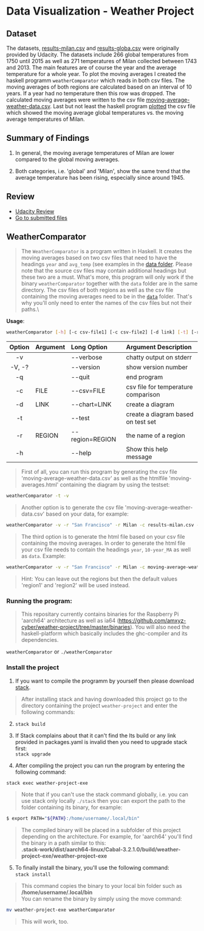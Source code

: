 # Data Visualization - Weather Project


## Dataset
The datasets, [results-milan.csv](https://github.com/amxyz-cyber/weather-project/blob/master/data/results-milan.csv) 
and [results-globa.csv](https://github.com/amxyz-cyber/weather-project/blob/master/data/results-global.csv) 
were originally provided by Udacity. The datasets include 266 global 
temperatures from 1750 until 2015 as well as 271 temperatures of Milan 
collected between 1743 and 2013. The main features are of course the 
year and the average temperature for a whole year. To plot the moving 
averages I created the haskell programm `weatherComparator` which reads 
in both csv files. The moving averages of both regions are calculated 
based on an interval of 10 years. If a year had no temperature then this
row was dropped. The calculated moving averages were written to the csv
file [moving-average-weather-data.csv](https://github.com/amxyz-cyber/weather-project/blob/master/data/moving-average-weather-data.csv).
Last but not least the haskell program [plotted](https://github.com/amxyz-cyber/weather-project/blob/master/submission/chart3.png) 
the csv file which showed the moving average global temperatures vs. 
the moving average temperatures of Milan.


## Summary of Findings
1. In general, the moving average temperatures of Milan are lower 
compared to the global moving averages.

2. Both categories, i.e. 'global' and 'Milan', show the same trend that the 
average temperature has been rising, especially since around 1945.

## Review
* [Udacity Review ](https://github.com/amxyz-cyber/weather-project/blob/master/submission/review-project01.pdf)  
* [Go to submitted files](https://github.com/amxyz-cyber/weather-project/tree/master/submission)

## WeatherComparator
> The `WeatherComparator` is a program written in Haskell. It creates 
the moving averages based on two csv files that need to have the 
headings `year` and `avg_temp` (see examples in the [data folder](https://github.com/amxyz-cyber/weather-project/tree/master/data).
Please note that the source csv files may contain additional headings but
these two are a must. What's more, this program will only work if the
binary `weatherComparator` together with the `data` folder are in the 
same directory. The csv files of both regions as well as the csv file
containing the moving averages need to be in the [`data`](https://github.com/amxyz-cyber/weather-project/tree/master/data) 
folder. That's why you'll only need to enter the names of the csv files 
but not their paths.\


**Usage**:
```bash
weatherComparator [-h] [-c csv-file1] [-c csv-file2] [-d link] [-t] [-r region1] [-r region2]
```
| Option | Argument |  Long Option   | Argument Description               |
|:------:|:---------|:---------------|:-----------------------------------|
|-v      | 			|--verbose	     |chatty output on stderr             |
|-V, -?  |          |--version 	     |show version number                 |
|-q      |          |--quit    	     |end program                         |
|-c      |FILE      |--csv=FILE      |csv file for temperature comparison |
|-d      |LINK      |--chart=LINK    |create a diagram                    |
|-t      |          |--test          |create a diagram based on test set  |
|-r      |REGION    |--region=REGION |the name of a region                |
|-h      |          |--help          |Show this help message              |

> First of all, you can run this program by generating the csv file
'moving-average-weather-data.csv' as well as the htmlfile 
'moving-averages.html' containing the diagram by using the testset:
```bash
weatherComparator -t -v

```

> Another option is to generate the csv file 
'moving-average-weather-data.csv' based on your data, for example:
```bash
weatherComparator -v -r "San Francisco" -r Milan -c results-milan.csv -c results-sanfrancisco.csv
```

> The third option is to generate the html file based on your csv file 
containing the moving averages. In order to generate the html file your
csv file needs to contain the headings `year`, `10-year_MA` as well as
 `data`. Example:

```bash
weatherComparator -v -r "San Francisco" -r Milan -c moving-average-weather-data.csv -d https://raw.githubusercontent.com/amxyz-cyber/data/main/moving-average-weather-data2.csv

```

> Hint: You can leave out the regions but then the default values 'region1'
and 'region2' will be used instead.

### Running the program:
> This repositary currently contains binaries for the Raspberry Pi 
'aarch64' architecture as well as ia64 (https://github.com/amxyz-cyber/weather-project/tree/master/binaries).
You will also need the haskell-platform which basically includes the
ghc-compiler and its dependencies.

`weatherComparator` or `./weatherComparator`

### Install the project
1. If you want to compile the programm by yourself then please download
[stack](https://docs.haskellstack.org/en/v1.9.3/install_and_upgrade/).
> After installing stack and having downloaded this project go to the
directory containing the project `weather-project` and enter the 
following commands:

2. `stack build`

3. If Stack complains about that it can't find the lts build or any link
provided in packages.yaml is invalid then you need to upgrade stack first:\
`stack upgrade`

4. After compiling the project you can run the program by entering the
following command:
```bash
stack exec weather-project-exe

```

> Note that if you can't use the stack command globally, i.e. you can
use stack only locally `./stack` then you can export the path
to the folder containing its binary, for example:

```bash
$ export PATH="${PATH}:/home/username/.local/bin"

``` 

> The compiled binary will be placed in a subfolder of this project 
depending on the architecture. For example, for 'aarch64' you'll find the
binary in a path similar to this:\
**.stack-work/dist/aarch64-linux/Cabal-3.2.1.0/build/weather-project-exe/weather-project-exe**

5. To finally install the binary, you'll use the following command:\
`stack install` 
> This command copies the binary to your local bin folder such as\
**/home/username/.local/bin**\
You can rename the binary by simply using the move command:
```bash
mv weather-project-exe weatherComparator

```
> This will work, too.





  
